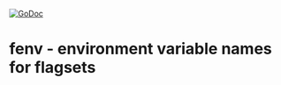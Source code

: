 [![GoDoc](https://godoc.org/github.com/go-pa/fenv?status.svg)](https://godoc.org/github.com/go-pa/fenv)

# fenv - environment variable names for flagsets
